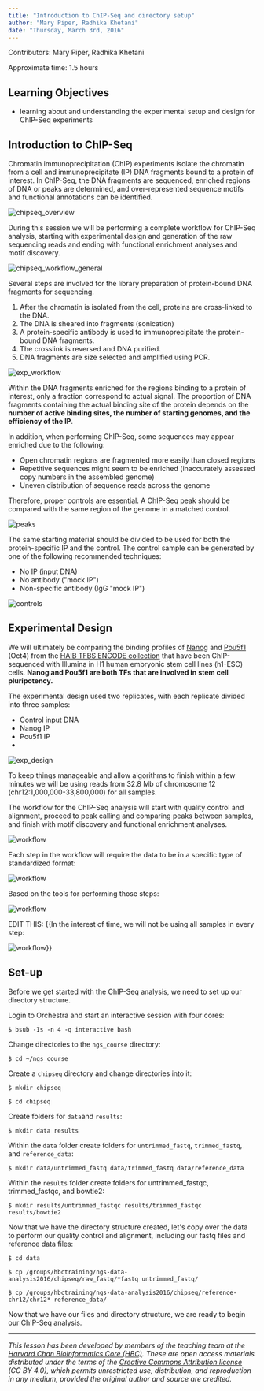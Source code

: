 ```yaml
---
title: "Introduction to ChIP-Seq and directory setup"
author: "Mary Piper, Radhika Khetani"
date: "Thursday, March 3rd, 2016"
---
```


Contributors: Mary Piper, Radhika Khetani

Approximate time: 1.5 hours

## Learning Objectives

* learning about and understanding the experimental setup and design for ChIP-Seq experiments


## Introduction to ChIP-Seq
Chromatin immunoprecipitation (ChIP) experiments isolate the chromatin from a cell and immunoprecipitate (IP) DNA fragments bound to a protein of interest. In ChIP-Seq, the DNA fragments are sequenced, enriched regions of DNA or peaks are determined, and over-represented sequence motifs and functional annotations can be identified. 

![chipseq_overview](../img/chipseq_overall.png)

During this session we will be performing a complete workflow for ChIP-Seq analysis, starting with experimental design and generation of the raw sequencing reads and ending with functional enrichment analyses and motif discovery.

![chipseq_workflow_general](../img/chipseq_workflow_general.png)

Several steps are involved for the library preparation of protein-bound DNA fragments for sequencing. 

1. After the chromatin is isolated from the cell, proteins are cross-linked to the DNA.
2. The DNA is sheared into fragments (sonication)
3. A protein-specific antibody is used to immunoprecipitate the protein-bound DNA fragments.
4. The crosslink is reversed and DNA purified.
5. DNA fragments are size selected and amplified using PCR.

![exp_workflow](../img/chipseq_experimental_workflow.png)

Within the DNA fragments enriched for the regions binding to a protein of interest, only a fraction correspond to actual signal. The proportion of DNA fragments containing the actual binding site of the protein depends on the **number of active binding sites, the number of starting genomes, and the efficiency of the IP**. 

In addition, when performing ChIP-Seq, some sequences may appear enriched due to the following:

- Open chromatin regions are fragmented more easily than closed regions
- Repetitive sequences might seem to be enriched (inaccurately assessed copy numbers in the assembled genome)
- Uneven distribution of sequence reads across the genome

Therefore, proper controls are essential. A ChIP-Seq peak should be compared with the same region of the genome in a matched control.

![peaks](../img/chipseq_exp_peaks.png)

The same starting material should be divided to be used for both the protein-specific IP and the control. The control sample can be generated by one of the following recommended techniques: 

- No IP (input DNA) 
- No antibody ("mock IP")
- Non-specific antibody (IgG "mock IP")

![controls](../img/chipseq_exp_controls.png)

## Experimental Design

We will ultimately be comparing the binding profiles of  [Nanog](www.nature.com/stemcells/2009/0909/090910/full/stemcells.2009.118.html) and [Pou5f1](www.nature.com/cr/journal/v12/n5/full/7290134a.html) (Oct4) from the [HAIB TFBS ENCODE collection](http://hgdownload.cse.ucsc.edu/goldenpath/hg19/encodeDCC/wgEncodeHaibTfbs/) that have been ChIP-sequenced with Illumina in H1 human embryonic stem cell lines (h1-ESC) cells. **Nanog and Pou5f1 are both TFs that are involved in stem cell pluripotency.**

The experimental design used two replicates, with each replicate divided into three samples:

- Control input DNA
- Nanog IP
- Pou5f1 IP
- 
![exp_design](../img/chipseq_exp_design.png)

To keep things manageable and allow algorithms to finish within a few minutes we will be using reads from 32.8 Mb of chromosome 12 (chr12:1,000,000-33,800,000) for all samples. 

The workflow for the ChIP-Seq analysis will start with quality control and alignment, proceed to peak calling and comparing peaks between samples, and finish with motif discovery and functional enrichment analyses.

![workflow](../img/chipseq_analysis_workflow_gen.png)

Each step in the workflow will require the data to be in a specific type of standardized format:

![workflow](../img/chipseq_analysis_workflow_formats.png)

Based on the tools for performing those steps:

![workflow](../img/chipseq_analysis_workflow_tools.png)

EDIT THIS:
{{In the interest of time, we will not be using all samples in every step:

![workflow](../img/chipseq_analysis_workflow_samples.png)}}

## Set-up

Before we get started with the ChIP-Seq analysis, we need to set up our directory structure.

Login to Orchestra and start an interactive session with four cores:

`$ bsub -Is -n 4 -q interactive bash`

Change directories to the `ngs_course` directory:

`$ cd ~/ngs_course`

Create a `chipseq` directory and change directories into it:

```
$ mkdir chipseq

$ cd chipseq
```

Create folders for `data`and `results`:

`$ mkdir data results`

Within the `data` folder create folders for `untrimmed_fastq`, `trimmed_fastq`, and `reference_data`:

`$ mkdir data/untrimmed_fastq data/trimmed_fastq data/reference_data`

Within the `results` folder create folders for untrimmed_fastqc, trimmed_fastqc, and bowtie2:

`$ mkdir results/untrimmed_fastqc results/trimmed_fastqc results/bowtie2`

Now that we have the directory structure created, let's copy over the data to perform our quality control and alignment, including our fastq files and reference data files:

```
$ cd data

$ cp /groups/hbctraining/ngs-data-analysis2016/chipseq/raw_fastq/*fastq untrimmed_fastq/

$ cp /groups/hbctraining/ngs-data-analysis2016/chipseq/reference-chr12/chr12* reference_data/
```
Now that we have our files and directory structure, we are ready to begin our ChIP-Seq analysis.




















***
*This lesson has been developed by members of the teaching team at the [Harvard Chan Bioinformatics Core (HBC)](http://bioinformatics.sph.harvard.edu/). These are open access materials distributed under the terms of the [Creative Commons Attribution license](https://creativecommons.org/licenses/by/4.0/) (CC BY 4.0), which permits unrestricted use, distribution, and reproduction in any medium, provided the original author and source are credited.*


